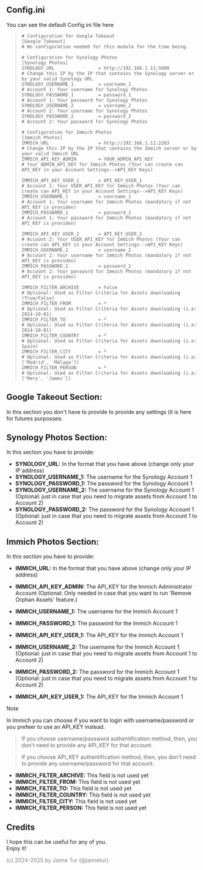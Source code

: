 ## Config.ini

You can see the default Config.ini file here

>```
># Configuration for Google Takeout
>[Google Takeout]
># No configuration needed for this module for the time being.
>
># Configuration for Synology Photos
>[Synology Photos]
>SYNOLOGY_URL                = http://192.168.1.11:5000                      # Change this IP by the IP that contains the Synology server or by your valid Synology URL
>SYNOLOGY_USERNAME_1         = username_1                                    # Account 1: Your username for Synology Photos
>SYNOLOGY_PASSWORD_1         = password_1                                    # Account 1: Your password for Synology Photos
>SYNOLOGY_USERNAME_2         = username_2                                    # Account 2: Your username for Synology Photos
>SYNOLOGY_PASSWORD_2         = password_2                                    # Account 2: Your password for Synology Photos
>
># Configuration for Immich Photos
>[Immich Photos]
>IMMICH_URL                  = http://192.168.1.11:2283                      # Change this IP by the IP that contains the Immich server or by your valid Immich URL
>IMMICH_API_KEY_ADMIN        = YOUR_ADMIN_API_KEY                            # Your ADMIN_API_KEY for Immich Photos (Your can create can API_KEY in your Account Settings-->API_KEY Keys)
>
>IMMICH_API_KEY_USER_1       = API_KEY_USER_1                                # Account 1: Your USER_API_KEY for Immich Photos (Your can create can API_KEY in your Account Settings-->API_KEY Keys)
>IMMICH_USERNAME_1           = username_1                                    # Account 1: Your username for Immich Photos (mandatory if not API_KEY is providen)
>IMMICH_PASSWORD_1           = password_1                                    # Account 1: Your password for Immich Photos (mandatory if not API_KEY is providen)
>
>IMMICH_API_KEY_USER_2       = API_KEY_USER_2                                # Account 2: Your USER_API_KEY for Immich Photos (Your can create can API_KEY in your Account Settings-->API_KEY Keys)
>IMMICH_USERNAME_2           = username_2                                    # Account 2: Your username for Immich Photos (mandatory if not API_KEY is providen)
>IMMICH_PASSWORD_2           = password_2                                    # Account 2: Your password for Immich Photos (mandatory if not API_KEY is providen)
>
>IMMICH_FILTER_ARCHIVE       = False                                         # Optional: Used as Filter Criteria for Assets downloading (True/False)
>IMMICH_FILTER_FROM          = *                                             # Optional: Used as Filter Criteria for Assets downloading (i.e: 2024-10-01)
>IMMICH_FILTER_TO            = *                                             # Optional: Used as Filter Criteria for Assets downloading (i.e: 2024-10-01)
>IMMICH_FILTER_COUNTRY       = *                                             # Optional: Used as Filter Criteria for Assets downloading (i.e: Spain)
>IMMICH_FILTER_CITY          = *                                             # Optional: Used as Filter Criteria for Assets downloading (i.e: ['Madrid', 'Málaga'])
>IMMICH_FILTER_PERSON        = *                                             # Optional: Used as Filter Criteria for Assets downloading (i.e: ['Mery', 'James'])
>```

## Google Takeout Section:
In this section you don't have to provide to provide any settings (it is here for futures purposses:

## Synology Photos Section:
In this section you have to provide:
- **SYNOLOGY_URL:** In the format that you have above (change only your IP address)
- **SYNOLOGY_USERNAME_1:** The username for the Synology Account 1
- **SYNOLOGY_PASSWORD_1:** The password for the Synology Account 1
- **SYNOLOGY_USERNAME_2:** The username for the Synology Account 1 (Optional: just in case that you need to migrate assets from Account 1 to Account 2)
- **SYNOLOGY_PASSWORD_2:** The password for the Synology Account 1 (Optional: just in case that you need to migrate assets from Account 1 to Account 2)

## Immich Photos Section:
In this section you have to provide:
- **IMMICH_URL:** In the format that you have above (change only your IP address)
- **IMMICH_API_KEY_ADMIN:** The API_KEY for the Immich Administrator Account (Optional: Only needed in case that you want to run 'Remove Orphan Assets' feature.)


- **IMMICH_USERNAME_1:** The username for the Immich Account 1
- **IMMICH_PASSWORD_1:** The password for the Immich Account 1
- **IMMICH_API_KEY_USER_1:** The API_KEY for the Immich Account 1  


- **IMMICH_USERNAME_2:** The username for the Immich Account 1 (Optional: just in case that you need to migrate assets from Account 1 to Account 2)
- **IMMICH_PASSWORD_2:** The password for the Immich Account 1 (Optional: just in case that you need to migrate assets from Account 1 to Account 2)
- **IMMICH_API_KEY_USER_1:** The API_KEY for the Immich Account 1

> [!NOTE]  
> In Immich you can choose if you want to login with username/password or you prefeer to use an API_KEY instead.  

> If you choose username/password authentification method, then, you don't need to provide any API_KEY for that account.  

> If you choose API_KEY authentification method, then, you don't need to provide any username/password for htat account.  

- **IMMICH_FILTER_ARCHIVE:** This field is not used yet
- **IMMICH_FILTER_FROM:** This field is not used yet
- **IMMICH_FILTER_TO:** This field is not used yet
- **IMMICH_FILTER_COUNTRY:** This field is not used yet
- **IMMICH_FILTER_CITY:** This field is not used yet
- **IMMICH_FILTER_PERSON:** This field is not used yet


## Credits
I hope this can be useful for any of you.  
Enjoy it!

<span style="color:grey">(c) 2024-2025 by Jaime Tur (@jaimetur).</span>  
